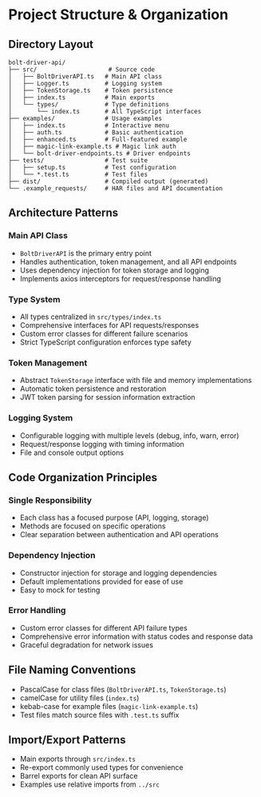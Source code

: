 # Project Structure & Organization

## Directory Layout

```
bolt-driver-api/
├── src/                    # Source code
│   ├── BoltDriverAPI.ts   # Main API class
│   ├── Logger.ts          # Logging system
│   ├── TokenStorage.ts    # Token persistence
│   ├── index.ts           # Main exports
│   └── types/             # Type definitions
│       └── index.ts       # All TypeScript interfaces
├── examples/              # Usage examples
│   ├── index.ts           # Interactive menu
│   ├── auth.ts            # Basic authentication
│   ├── enhanced.ts        # Full-featured example
│   ├── magic-link-example.ts # Magic link auth
│   └── bolt-driver-endpoints.ts # Driver endpoints
├── tests/                 # Test suite
│   ├── setup.ts           # Test configuration
│   └── *.test.ts          # Test files
├── dist/                  # Compiled output (generated)
└── .example_requests/     # HAR files and API documentation
```

## Architecture Patterns

### Main API Class

- `BoltDriverAPI` is the primary entry point
- Handles authentication, token management, and all API endpoints
- Uses dependency injection for token storage and logging
- Implements axios interceptors for request/response handling

### Type System

- All types centralized in `src/types/index.ts`
- Comprehensive interfaces for API requests/responses
- Custom error classes for different failure scenarios
- Strict TypeScript configuration enforces type safety

### Token Management

- Abstract `TokenStorage` interface with file and memory implementations
- Automatic token persistence and restoration
- JWT token parsing for session information extraction

### Logging System

- Configurable logging with multiple levels (debug, info, warn, error)
- Request/response logging with timing information
- File and console output options

## Code Organization Principles

### Single Responsibility

- Each class has a focused purpose (API, logging, storage)
- Methods are focused on specific operations
- Clear separation between authentication and API operations

### Dependency Injection

- Constructor injection for storage and logging dependencies
- Default implementations provided for ease of use
- Easy to mock for testing

### Error Handling

- Custom error classes for different API failure types
- Comprehensive error information with status codes and response data
- Graceful degradation for network issues

## File Naming Conventions

- PascalCase for class files (`BoltDriverAPI.ts`, `TokenStorage.ts`)
- camelCase for utility files (`index.ts`)
- kebab-case for example files (`magic-link-example.ts`)
- Test files match source files with `.test.ts` suffix

## Import/Export Patterns

- Main exports through `src/index.ts`
- Re-export commonly used types for convenience
- Barrel exports for clean API surface
- Examples use relative imports from `../src`
